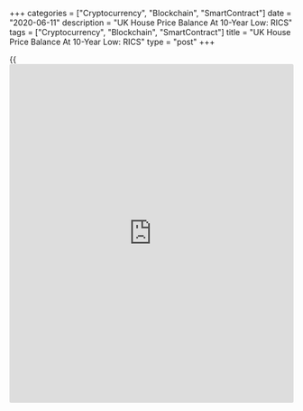 +++
categories = ["Cryptocurrency", "Blockchain", "SmartContract"]
date = "2020-06-11"
description = "UK House Price Balance At 10-Year Low: RICS"
tags = ["Cryptocurrency", "Blockchain", "SmartContract"]
title = "UK House Price Balance At 10-Year Low: RICS"
type = "post"
+++

{{<iframe id="large-banner" src="https://www.bounty.group/#slide=28.0" width="100%" height="600" scrolling="no" style="border: 0px solid rgb(216, 221, 230); border-radius: 3px;">}}

The UK house price indicator moved deeper into negative territory in May
amid [coronavirus][1] pandemic, survey data from the Royal Institution
of Chartered Surveyors, or RICS, showed Thursday.

The house price balance fell to -32 percent in May from -22 percent in
April. This was the weakest monthly figure since 2010.

Moreover, near-term price expectations remained downbeat, with the index
standing at -43 percent. Further, a net -16 percent forecast prices to
fall over the year ahead.  
  
The survey showed that there was a slight improvement in the sales
outlook as estate agents were permitted to reopen on May 13.
Nonetheless, given the economic uncertainty caused by the pandemic,
overall sentiment remained cautions.

The net balance for new buyer enquiries rose to -5 percent in May from a
record low of -94 percent in April.

Despite a net balance of -20 percent of contributors reporting that new
instructions coming onto the market continued to fall in May, this was
noticeably less negative compared to the reading of -97 percent last
month, RICS said.

Further, the net balance for near term sales expectations advanced to -4
percent from -58 percent in April.

For comments and feedback [contact](https://www.playgroundfx.com/contact/): editorial@rtt[news](https://www.letsplayfx.com/blog/forex-news-website/).com

[Economic News][2]

 **What parts of the world are seeing the best (and worst) economic
performances lately? Click[here][3] to check out our [Econ Scorecard][3]
and find out! See up-to-the-moment [ranking](https://www.playgroundfx.com/blog/crypto-exchange-ranking/)s for the best and worst
performers in [GDP][4], [unemployment rate][5], [inflation][6] and much
more.**

   1. www.rtt[news](https://www.letsplayfx.com/blog/forex-news-website/).com/list/coronavirus.aspx
   2. www.rtt[news](https://www.letsplayfx.com/blog/forex-news-website/).com/Content/EconomicNews.aspx
   3. www.rtt[news](https://www.letsplayfx.com/blog/forex-news-website/).com/economic-scorecard/world-rank/industrial-production/highest-performance.aspx
   4. www.rtt[news](https://www.letsplayfx.com/blog/forex-news-website/).com/economic-scorecard/world-rank/GDP/highest-performance.aspx
   5. www.rtt[news](https://www.letsplayfx.com/blog/forex-news-website/).com/economic-scorecard/world-rank/unemployment-rate/lowest-performance.aspx
   6. www.rtt[news](https://www.letsplayfx.com/blog/forex-news-website/).com/economic-scorecard/world-rank/CPI/highest-performance.aspx